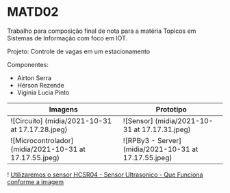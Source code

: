 # MATD02

Trabalho para composição final de nota para a matéria Topicos em Sistemas de Informação
com foco em IOT.

Projeto: Controle de vagas em um estacionamento

Componentes:
* Airton Serra
* Hérson Rezende
* Viginia Lucia Pinto

Imagens   | Prototipo
--------- | ------
![Circuito] (midia/2021-10-31 at 17.17.28.jpeg) |![Sensor] (midia/2021-10-31 at 17.17.31.jpeg) 
![Microcontrolador] (midia/2021-10-31 at 17.17.55.jpeg) | ![RPBy3 - Server] (midia/2021-10-31 at 17.17.55.jpeg) 

! [Utilizaremos o sensor HCSR04 - Sensor Ultrasonico - Que Funciona conforme a imagem](https://i1.wp.com/randomnerdtutorials.com/wp-content/uploads/2021/06/how-ultrasonic-sensor-works-01.png?w=750&quality=100&strip=all&ssl=1)